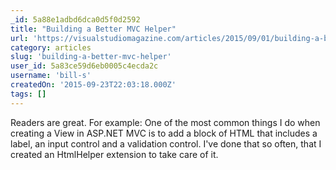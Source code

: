 ```yaml
---
_id: 5a88e1adbd6dca0d5f0d2592
title: "Building a Better MVC Helper"
url: 'https://visualstudiomagazine.com/articles/2015/09/01/building-a-better-mvc-helper.aspx'
category: articles
slug: 'building-a-better-mvc-helper'
user_id: 5a83ce59d6eb0005c4ecda2c
username: 'bill-s'
createdOn: '2015-09-23T22:03:18.000Z'
tags: []
---
```


Readers are great. For example: One of the most common things I do when creating a View in ASP.NET MVC is to add a block of HTML that includes a label, an input control and a validation control. I've done that so often, that I created an HtmlHelper extension to take care of it. 
